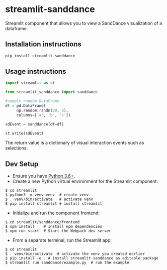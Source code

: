 # streamlit-sanddance

Streamlit component that allows you to view a SandDance visualization of a dataframe.

## Installation instructions

```sh
pip install streamlit-sanddance
```

## Usage instructions

```python
import streamlit as st

from streamlit_sanddance import sanddance

#sample random DataFrame
df = pd.DataFrame(
     np.random.randn(20, 3),
     columns=['a', 'b', 'c'])

sdEvent = sanddance(df=df)

st.write(sdEvent)
```
The return value is a dictionary of visual interaction events such as selections. 

## Dev Setup

* Ensure you have [Python 3.6+](https://www.python.org/downloads/).
* Create a new Python virtual environment for the Streamlit component:
```
$ cd streamlit
$ python3 -m venv venv  # create venv
$ . venv/bin/activate   # activate venv
$ pip install streamlit # install streamlit
```
* Initialize and run the component frontend:
```
$ cd streamlit/sanddance/frontend
$ npm install    # Install npm dependencies
$ npm run start  # Start the Webpack dev server
```
* From a separate terminal, run the Streamlit app:
```
$ cd streamlit
$ . venv/bin/activate  # activate the venv you created earlier
$ pip install -e . # install streamlit-sanddance as editable package
$ streamlit run sanddance/example.py  # run the example
```
